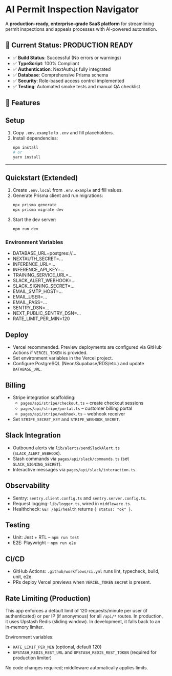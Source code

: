 # AI Permit Inspection Navigator

A **production-ready, enterprise-grade SaaS platform** for streamlining permit inspections and appeals processes with AI-powered automation.

## 🚀 **Current Status: PRODUCTION READY**

- ✅ **Build Status**: Successful (No errors or warnings)
- ✅ **TypeScript**: 100% Compliant
- ✅ **Authentication**: NextAuth.js fully integrated
- ✅ **Database**: Comprehensive Prisma schema
- ✅ **Security**: Role-based access control implemented
- ✅ **Testing**: Automated smoke tests and manual QA checklist

## 🎯 **Features**

## Setup
1. Copy `.env.example` to `.env` and fill placeholders.
2. Install dependencies:
   ```bash
   npm install
   # or
   yarn install
   ```

---

## Quickstart (Extended)
1. Create `.env.local` from `.env.example` and fill values.
2. Generate Prisma client and run migrations:
   ```bash
   npx prisma generate
   npx prisma migrate dev
   ```
3. Start the dev server:
   ```bash
   npm run dev
   ```

### Environment Variables
- DATABASE_URL=postgres://...
- NEXTAUTH_SECRET=...
- INFERENCE_URL=...
- INFERENCE_API_KEY=...
- TRAINING_SERVICE_URL=...
- SLACK_ALERT_WEBHOOK=...
- SLACK_SIGNING_SECRET=...
- EMAIL_SMTP_HOST=...
- EMAIL_USER=...
- EMAIL_PASS=...
- SENTRY_DSN=...
- NEXT_PUBLIC_SENTRY_DSN=...
- RATE_LIMIT_PER_MIN=120

## Deploy
- Vercel recommended. Preview deployments are configured via GitHub Actions if `VERCEL_TOKEN` is provided.
- Set environment variables in the Vercel project.
- Configure PostgreSQL (Neon/Supabase/RDS/etc.) and update `DATABASE_URL`.

## Billing
- Stripe integration scaffolding:
  - `pages/api/stripe/checkout.ts` – create checkout sessions
  - `pages/api/stripe/portal.ts` – customer billing portal
  - `pages/api/stripe/webhook.ts` – webhook receiver
- Set `STRIPE_SECRET_KEY` and `STRIPE_WEBHOOK_SECRET`.

## Slack Integration
- Outbound alerts via `lib/alerts/sendSlackAlert.ts` (`SLACK_ALERT_WEBHOOK`).
- Slash commands via `pages/api/slack/commands.ts` (set `SLACK_SIGNING_SECRET`).
- Interactive messages via `pages/api/slack/interaction.ts`.

## Observability
- Sentry: `sentry.client.config.ts` and `sentry.server.config.ts`.
- Request logging: `lib/logger.ts`, wired in `middleware.ts`.
- Healthcheck: `GET /api/health` returns `{ status: "ok" }`.

## Testing
- Unit: Jest + RTL – `npm run test`
- E2E: Playwright – `npm run e2e`

## CI/CD
- GitHub Actions: `.github/workflows/ci.yml` runs lint, typecheck, build, unit, e2e.
- PRs deploy Vercel previews when `VERCEL_TOKEN` secret is present.

## Rate Limiting (Production)

This app enforces a default limit of 120 requests/minute per user (if authenticated) or per IP (if anonymous) for all `/api/*` routes. In production, it uses Upstash Redis (sliding window). In development, it falls back to an in-memory limiter.

Environment variables:

- `RATE_LIMIT_PER_MIN` (optional, default 120)
- `UPSTASH_REDIS_REST_URL` and `UPSTASH_REDIS_REST_TOKEN` (required for production limiter)

No code changes required; middleware automatically applies limits.
